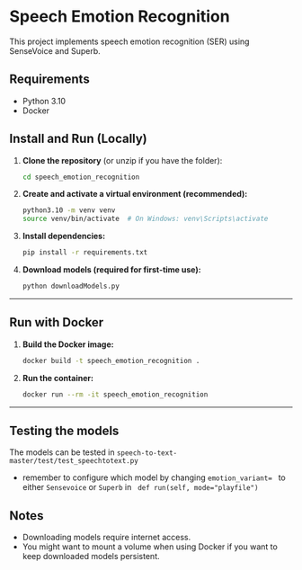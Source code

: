 # Speech Emotion Recognition

This project implements speech emotion recognition (SER) using SenseVoice and Superb.

## Requirements

- Python 3.10
- Docker

## Install and Run (Locally)

1. **Clone the repository** (or unzip if you have the folder):

   ```bash
   cd speech_emotion_recognition
   ```

2. **Create and activate a virtual environment (recommended):**

   ```bash
   python3.10 -m venv venv
   source venv/bin/activate  # On Windows: venv\Scripts\activate
   ```

3. **Install dependencies:**

   ```bash
   pip install -r requirements.txt
   ```

4. **Download models (required for first-time use):**

   ```bash
   python downloadModels.py
   ```

---

## Run with Docker

1. **Build the Docker image:**

   ```bash
   docker build -t speech_emotion_recognition .
   ```

2. **Run the container:**
   ```bash
   docker run --rm -it speech_emotion_recognition
   ```

---

## Testing the models
   The models can be tested in ```speech-to-text-master/test/test_speechtotext.py```
   - remember to configure which model by changing ```emotion_variant= ``` to either ```Sensevoice``` or ```Superb``` in ``` def run(self, mode="playfile")```
   

## Notes

- Downloading models require internet access.
- You might want to mount a volume when using Docker if you want to keep downloaded models persistent.
